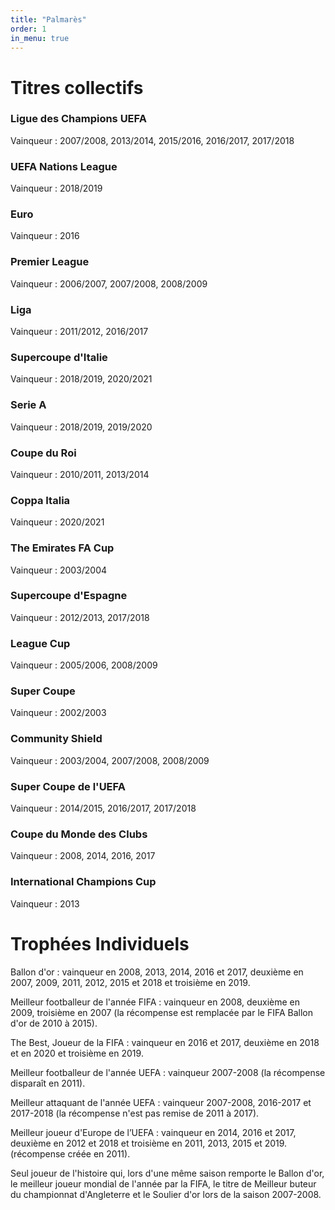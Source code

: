 ```yaml
---
title: "Palmarès"
order: 1
in_menu: true
---
```

# Titres collectifs

### Ligue des Champions UEFA
Vainqueur : 2007/2008, 2013/2014, 2015/2016, 2016/2017, 2017/2018

### UEFA Nations League
Vainqueur : 2018/2019

### Euro
Vainqueur : 2016

### Premier League
Vainqueur : 2006/2007, 2007/2008, 2008/2009

### Liga
Vainqueur : 2011/2012, 2016/2017

### Supercoupe d'Italie
Vainqueur : 2018/2019, 2020/2021

### Serie A
Vainqueur : 2018/2019, 2019/2020

### Coupe du Roi
Vainqueur : 2010/2011, 2013/2014


### Coppa Italia
Vainqueur : 2020/2021


### The Emirates FA Cup
Vainqueur : 2003/2004


### Supercoupe d'Espagne
Vainqueur : 2012/2013, 2017/2018


### League Cup
Vainqueur : 2005/2006, 2008/2009


### Super Coupe
Vainqueur : 2002/2003


### Community Shield
Vainqueur : 2003/2004, 2007/2008, 2008/2009


### Super Coupe de l'UEFA
Vainqueur : 2014/2015, 2016/2017, 2017/2018

### Coupe du Monde des Clubs
Vainqueur : 2008, 2014, 2016, 2017

### International Champions Cup
Vainqueur : 2013 

# Trophées Individuels 

Ballon d'or : vainqueur en 2008, 2013, 2014, 2016 et 2017, deuxième en 2007, 2009, 2011, 2012, 2015 et 2018 et troisième en 2019.

Meilleur footballeur de l'année FIFA : vainqueur en 2008, deuxième en 2009, troisième en 2007 (la récompense est remplacée par le FIFA Ballon d'or de 2010 à 2015).

The Best, Joueur de la FIFA : vainqueur en 2016 et 2017, deuxième en 2018 et en 2020 et troisième en 2019.

Meilleur footballeur de l'année UEFA : vainqueur 2007-2008 (la récompense disparaît en 2011).

Meilleur attaquant de l'année UEFA : vainqueur 2007-2008, 2016-2017 et 2017-2018 (la récompense n'est pas remise de 2011 à 2017).

Meilleur joueur d'Europe de l’UEFA : vainqueur en 2014, 2016 et 2017, deuxième en 2012 et 2018 et troisième en 2011, 2013, 2015 et 2019. (récompense créée en 2011).

Seul joueur de l'histoire qui, lors d'une même saison remporte le Ballon d'or, le meilleur joueur mondial de l'année par la FIFA, le titre de Meilleur buteur du championnat d'Angleterre et le Soulier d'or lors de la saison 2007-2008. 